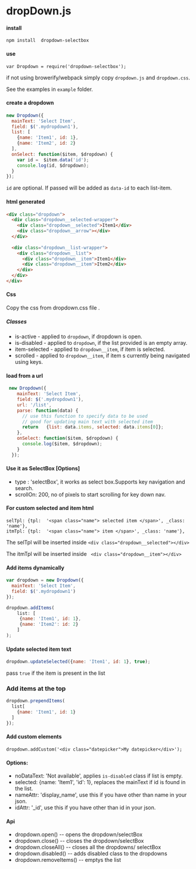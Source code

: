 # dropDown.js
#### install
    npm install  dropdown-selectbox

#### use
    var Dropdown = require('dropdown-selectbox');

if not using browerify/webpack simply copy `dropdown.js` and `dropdown.css`.

See the examples in `example` folder.

#### create a dropdown

```javascript
new Dropdown({
  mainText: 'Select Item',
  field: $('.mydropdown1'),
  list: [
    {name: 'Item1', id: 1},
    {name: 'Item2', id: 2}
  ],
  onSelect: function($item, $dropdown) {
    var id =  $item.data('id');
    console.log(id, $dropdown);
  }
});
```
`id` are optional. If passed will be added as  `data-id` to each list-item.


#### html generated
```html
<div class="dropdown">
  <div class="dropdown__selected-wrapper">
    <div class="dropdown__selected">Item1</div>
    <div class="dropdown__arrow"></div>
  </div>
  
  <div class="dropdown__list-wrapper">
    <div class="dropdown__list">
      <div class="dropdown__item">Item1</div>
      <div class="dropdown__item">Item2</div>
    </div>
  </div>  
</div>  

```


#### Css
Copy the css from dropdown.css file .

##### Classes

- is-active - applied to  `dropdown`, if dropdown is open.
- is-disabled - applied to `dropdown`, if the list provided is an empty array.
- item-selected - applied to `dropdown__item`,  if item is selected.
- scrolled -  applied to   `dropdown__item`, if item s currently being navigated using keys.

#### load from a url
```javascript
 new Dropdown({
    mainText: 'Select Item',
    field: $('.mydropdown1'),
    url: '/list',
    parse: function(data) {
      // use this function to specify data to be used
      // good for updating main text with selected item
      return   {list: data.items, selected: data.items[0]};
    },
    onSelect: function($item, $dropdown) {
      console.log($item, $dropdown);
    }
  });
```

#### Use it as SelectBox [Options]
- type : 'selectBox', it works as select box.Supports key navigation and search.
- scrollOn: 200, no of pixels to start scrolling for key down nav.

#### For custom selected and item html
	selTpl: {tpl:  '<span class="name"> selected item </span>', _class: 'name'},
	itmTpl: {tpl:  '<span class="name"> item </span>', _class: 'name'},
	

The selTpl will be inserted inside `<div class="dropdown__selected"></div>`

The itmTpl will be inserted inside ` <div class="dropdown__item"></div>`

#### Add items dynamically
```javascript
var dropdown = new Dropdown({
  mainText: 'Select Item',
  field: $('.mydropdown1')
});

dropdown.addItems(
    list: [
     {name: 'Item1', id: 1},
     {name: 'Item2': id: 2}
    ]
);
```

#### Update selected item text
```javascript
dropdown.updateSelected({name: 'Item1', id: 1}, true);
```

pass `true` if the item is present in the list


### Add items at the top
```javascript
dropdown.prependItems(
  list[
    {name: 'Item1', id: 1}
  ]
});
```

  
#### Add custom elements
    dropdown.addCustom('<div class="datepicker">My datepicker</div>');

#### Options: 
- noDataText: 'Not available', applies `is-disabled` class if list is empty.
- selected: {name: 'Item1', 'id': 1}, replaces the mainText if id is found in   the list.
- nameAttr: 'display_name', use this if you have other than name in your json.
- idAttr: '_id', use this if  you have other than id in your json.

#### Api
- dropdown.open() --  opens the dropdown/selectBox 
- dropdown.close() -- closes the dropdown/selectBox
- dropdown.closeAll() -- closes all the dropdowns/ selectBox
- dropdown.disabled() -- adds disabled class to the dropdowns
- dropdown.removeItems() -- emptys the list